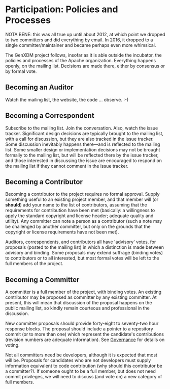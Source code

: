 # Participation: Policies and Processes

NOTA BENE: this was all true up until about 2012, at which point we dropped
to two committers and did everything by email. In 2016, it dropped to a
single committer/maintainer and became perhaps even more whimsical.

The GenXDM project follows, insofar as it is able outside the incubator, the
policies and processes of the Apache organization.  Everything happens openly,
on the mailing list.  Decisions are made there, either by consensus or by
formal vote.

## Becoming an Auditor

Watch the mailing list, the website, the code ... observe.  :-)

## Becoming a Correspondent

Subscribe to the mailing list.  Join the conversation.  Also, watch the issue
tracker.  Significant design decisions are typically brought to the mailing
list, with a call for discussion, but they are also tracked in the issue
tracker.  Some discussion inevitably happens there—and is reflected to
the mailing list.  Some smaller design or implementation decisions may not
be brought formally to the mailing list, but will be reflected there by
the issue tracker, and those interested in discussing the issue are encouraged
to respond on the mailing list if they cannot comment in the issue tracker.

## Becoming a Contributor

Becoming a contributor to the project requires no formal approval.  Supply
something useful to an existing project member, and that member will (or
**should**) add your name to the list of contributors, assuming that the
requirements for contribution have been met (basically: a willingness to
apply the standard copyright and license header; adequate quality and utility).
Any committer can note a person as a contributor (such a note may be
challenged by another committer, but only on the grounds that the copyright
or license requirements have not been met).

Auditors, correspondents, and contributors all have 'advisory' votes, for
proposals (posted to the mailing list) in which a distinction is made between
advisory and binding.  Some proposals may extend suffrage (binding votes) to
contributors or to all interested, but most formal votes will be left to
the full members of the project.

## Becoming a Committer

A committer is a full member of the project, with binding votes.  An
existing contributor may be proposed as committer by any existing committer.
At present, this will mean that discussion of the proposal happens on the
public mailing list, so kindly remain courteous and professional in the
discussion.

New committer proposals should provide forty-eight to seventy-two hour response
blocks.  The proposal should include a pointer to a repository commit (or to
more than one) which represent the candidate's contributions (revision numbers
are adequate information).  See [Governance](Governance.md) for details on voting.

Not all committers need be developers, although it is expected that most will
be.  Proposals for candidates who are not developers must supply information
equivalent to code contribution (why should this contributor be a committer?).
If someone ought to be a full member, but does not need commit privileges,
we will need to discuss (and vote on) a new category of full members.